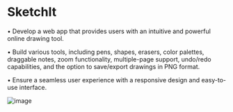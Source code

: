 # SketchIt
• Develop a web app that provides users with an intuitive and powerful online drawing tool.

• Build various tools, including pens, shapes, erasers, color palettes, draggable notes, zoom
functionality, multiple-page support, undo/redo capabilities, and the option to save/export
drawings in PNG format.

• Ensure a seamless user experience with a responsive design and easy-to-use interface.

![image](https://github.com/Jugnu-Gupta/SketchVerse/assets/101708726/c6c2c279-25cd-4c4d-92ed-fc6fe3e580fc)

